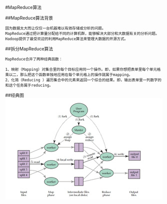 #MapReduce算法

##MapReduce算法背景
```
因为数据太大而让仅仅一台机器难以有效存储或分析的问题。
MapReduce通过把计算量分配给不同的计算机群，能够解决大部分和大数据有关的分析问题。
Hadoop提供了最受欢迎的利用MapReduce算法来管理大数据的开源方式。
```

##拆分MapReduce算法
```
MapReduce合并了两种经典函数：

1、映射（Mapping）对集合里的每个目标应用同一个操作。即，如果你想把表单里每个单元格乘以二，那么把这个函数单独地应用在每个单元格上的操作就属于mapping。
2、化简（Reducing ）遍历集合中的元素来返回一个综合的结果。即，输出表单里一列数字的和这个任务属于reducing。
```
##经典图
![MapReduce](mapreduce.jpg "经典MapReduce配图")
